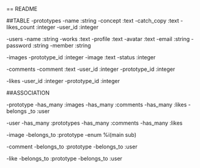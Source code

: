 == README

##TABLE
-prototypes
    -name           :string
    -concept        :text
    -catch_copy     :text
    -likes_count    :integer
    -user_id        :integer

-users
    -name       :string
    -works      :text
    -profile    :text
    -avatar     :text
    -email      :string
    -password   :string
    -member     :string

-images
    -prototype_id   :integer
    -image          :text
    -status         :integer

-comments
    -comment        :text
    -user_id        :integer
    -prototype_id   :integer

-likes
    -user_id            :integer
    -prototype_id       :integer


##ASSOCIATION

-prototype
    -has_many      :images
    -has_many      :comments
    -has_many      :likes
    -belongs _to   :user

-user
    -has_many   :prototypes
    -has_many   :comments
    -has_many   :likes

-image
    -belongs_to     :prototype
    -enum %i(main sub)

-comment
    -belongs_to     :prototype
    -belongs_to     :user

-like
    -belongs_to     :prototype
    -belongs_to     :user

